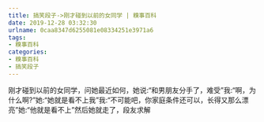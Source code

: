 ```yaml
---
title: 搞笑段子->刚才碰到以前的女同学 | 糗事百科
date: 2019-12-28 03:32:30
urlname: 0caa8347d6255081e08334251e3971a6
tags: 
- 糗事百科
categories:
- 糗事百科
- 搞笑段子
---
```

刚才碰到以前的女同学，问她最近如何，她说:“和男朋友分手了，难受”我:“啊，为什么啊?”她:“她就是看不上我”我:“不可能吧，你家庭条件还可以，长得又那么漂亮”她:“他就是看不上”然后她就走了，段友求解


